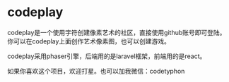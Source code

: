 # codeplay

codeplay是一个使用字符创建像素艺术的社区，直接使用github账号即可登陆。
你可以在codeplay上面创作艺术像素图，也可以创建游戏。

codeplay采用phaser引擎，后端用的是laravel框架，前端用的是react。

如果你喜欢这个项目，欢迎打星。也可以加我微信：codetyphon


